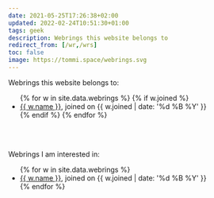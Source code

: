 ```yaml
---
date: 2021-05-25T17:26:38+02:00
updated: 2022-02-24T10:51:30+01:00
tags: geek
description: Webrings this website belongs to
redirect_from: [/wr,/wrs]
toc: false
image: https://tommi.space/webrings.svg
---
```

Webrings this website belongs to:

<ul>
	{% for w in site.data.webrings %}
		{% if w.joined %}
			<li><a href='{{ w.url }}' target='_blank' title='{{ w.name }}'>{{ w.name }}</a>, joined on {{ w.joined | date: '%d %B %Y' }}</li>
		{% endif %}
	{% endfor %}
</ul>

<br>
<br>

Webrings I am interested in:

<ul>
	{% for w in site.data.webrings %}
		<li><a href='{{ w.url }}' target='_blank' title='{{ w.name }}'>{{ w.name }}</a>, joined on {{ w.joined | date: '%d %B %Y' }}</li>
	{% endfor %}
</ul>
